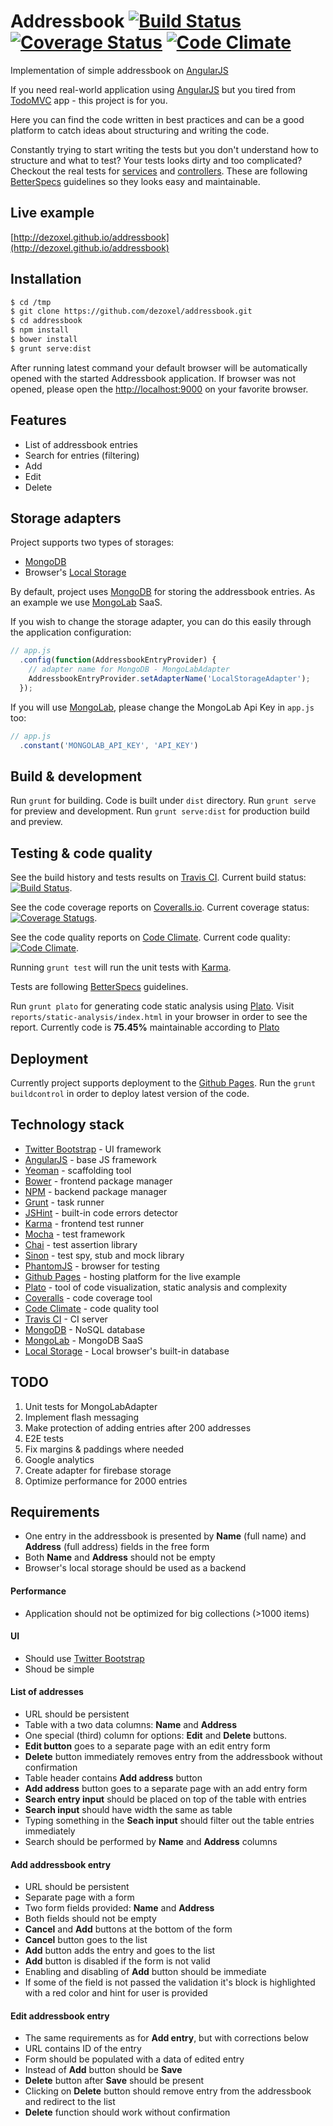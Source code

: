# Addressbook [![Build Status][travis-image]][travis-addressbook-url] [![Coverage Status][coveralls-image]][coveralls-url] [![Code Climate][codeclimate-image]][codeclimate-url]
Implementation of simple addressbook on [AngularJS][angular-url]

If you need real-world application using [AngularJS][angular-url] but you tired from [TodoMVC](http://todomvc.com/) app - this project is for you.

Here you can find the code written in best practices and can be a good platform to catch ideas about structuring and writing the code.

Constantly trying to start writing the tests but you don't understand how to structure and what to test? Your tests looks dirty and too complicated? Checkout the real tests for [services][test-service-url] and [controllers][test-controller-url]. These are following [BetterSpecs][betterspecs-url] guidelines so they looks easy and maintainable.

## Live example
[http://dezoxel.github.io/addressbook](http://dezoxel.github.io/addressbook)

## Installation
```bash
$ cd /tmp
$ git clone https://github.com/dezoxel/addressbook.git
$ cd addressbook
$ npm install
$ bower install
$ grunt serve:dist
```

After running latest command your default browser will be automatically opened with the started Addressbook application.
If browser was not opened, please open the [http://localhost:9000](http://localhost:9000) on your favorite browser.

## Features

- List of addressbook entries
- Search for entries (filtering)
- Add
- Edit
- Delete

## Storage adapters

Project supports two types of storages:
- [MongoDB][mongodb-url]
- Browser's [Local Storage][local-storage-url]

By default, project uses [MongoDB][mongodb-url] for storing the addressbook entries. As an example we use [MongoLab][mongolab-url] SaaS.

If you wish to change the storage adapter, you can do this easily through the application configuration:

```javascript
// app.js
  .config(function(AddressbookEntryProvider) {
    // adapter name for MongoDB - MongoLabAdapter
    AddressbookEntryProvider.setAdapterName('LocalStorageAdapter');
  });
```

If you will use [MongoLab][mongolab-url], please change the MongoLab Api Key in `app.js` too:
```javascript
// app.js
  .constant('MONGOLAB_API_KEY', 'API_KEY')
```

## Build & development

Run `grunt` for building. Code is built under `dist` directory.
Run `grunt serve` for preview and development.
Run `grunt serve:dist` for production build and preview.

## Testing & code quality

See the build history and tests results on [Travis CI][travis-addressbook-url].
Current build status: [![Build Status][travis-image]][travis-addressbook-url].

See the code coverage reports on [Coveralls.io][coveralls-url].
Current coverage status: [![Coverage Statugs][coveralls-image]][coveralls-url].

See the code quality reports on [Code Climate][codeclimate-url].
Current code quality: [![Code Climate][codeclimate-image]][codeclimate-url].

Running `grunt test` will run the unit tests with [Karma][karma-url].

Tests are following [BetterSpecs][betterspecs-url] guidelines.

Run `grunt plato` for generating code static analysis using [Plato][plato-url].
Visit `reports/static-analysis/index.html` in your browser in order to see the report.
Currently code is **75.45%** maintainable according to [Plato][plato-url]

## Deployment

Currently project supports deployment to the [Github Pages][github-pages-url]. Run the `grunt buildcontrol` in order to deploy latest version of the code.

## Technology stack
- [Twitter Bootstrap][twitter-bootstrap-url] - UI framework
- [AngularJS][angular-url] - base JS framework
- [Yeoman](http://yeoman.io/) - scaffolding tool
- [Bower](http://bower.io/) - frontend package manager
- [NPM](https://www.npmjs.com/) - backend package manager
- [Grunt](http://gruntjs.com/) - task runner
- [JSHint](http://jshint.com/) - built-in code errors detector
- [Karma][karma-url] - frontend test runner
- [Mocha](http://mochajs.org/) - test framework
- [Chai](http://chaijs.com/) - test assertion library
- [Sinon](http://sinonjs.org/) - test spy, stub and mock library
- [PhantomJS](http://phantomjs.org/) - browser for testing
- [Github Pages][github-pages-url] - hosting platform for the live example
- [Plato][plato-url] - tool of code visualization, static analysis and complexity
- [Coveralls](https://coveralls.io/) - code coverage tool
- [Code Climate](https://codeclimate.com) - code quality tool
- [Travis CI][travis-ci-url] - CI server
- [MongoDB][mongodb-url] - NoSQL database
- [MongoLab][mongolab-url] - MongoDB SaaS
- [Local Storage][local-storage-url] - Local browser's built-in database

## TODO
1. Unit tests for MongoLabAdapter
2. Implement flash messaging
3. Make protection of adding entries after 200 addresses
4. E2E tests
5. Fix margins & paddings where needed
6. Google analytics
7. Create adapter for firebase storage
8. Optimize performance for 2000 entries

## Requirements
- One entry in the addressbook is presented by **Name** (full name) and **Address** (full address) fields in the free form
- Both **Name** and **Address** should not be empty
- Browser's local storage should be used as a backend

#### Performance
- Application should not be optimized for big collections (>1000 items)

#### UI
- Should use [Twitter Bootstrap][twitter-bootstrap-url]
- Shoud be simple

#### List of addresses
- URL should be persistent
- Table with a two data columns: **Name** and **Address**
- One special (third) column for options: **Edit** and **Delete** buttons.
- **Edit button** goes to a separate page with an edit entry form
- **Delete** button immediately removes entry from the addressbook without confirmation
- Table header contains **Add address** button
- **Add address** button goes to a separate page with an add entry form
- **Search entry input** should be placed on top of the table with entries
- **Search input** should have width the same as table
- Typing something in the **Seach input** should filter out the table entries immediately
- Search should be performed by **Name** and **Address** columns

#### Add addressbook entry
- URL should be persistent
- Separate page with a form
- Two form fields provided: **Name** and **Address**
- Both fields should not be empty
- **Cancel** and **Add** buttons at the bottom of the form
- **Cancel** button goes to the list
- **Add** button adds the entry and goes to the list
- **Add** button is disabled if the form is not valid
- Enabling and disabling of **Add** button should be immediate
- If some of the field is not passed the validation it's block is highlighted with a red color and hint for user is provided

#### Edit addressbook entry
- The same requirements as for **Add entry**, but with corrections below
- URL contains ID of the entry
- Form should be populated with a data of edited entry
- Instead of **Add** button should be **Save**
- **Delete** button after **Save** should be present
- Clicking on **Delete** button should remove entry from the addressbook and redirect to the list
- **Delete** function should work without confirmation

[travis-image]: https://travis-ci.org/dezoxel/addressbook.png?branch=master
[travis-addressbook-url]: https://travis-ci.org/dezoxel/addressbook
[coveralls-image]: https://coveralls.io/repos/dezoxel/addressbook/badge.svg
[coveralls-url]: https://coveralls.io/r/dezoxel/addressbook
[codeclimate-image]: https://codeclimate.com/github/dezoxel/addressbook/badges/gpa.svg
[codeclimate-url]: https://codeclimate.com/github/dezoxel/addressbook
[angular-url]: https://angularjs.org/
[twitter-bootstrap-url]: http://getbootstrap.com/
[github-pages-url]: https://pages.github.com/
[karma-url]: http://karma-runner.github.io/
[travis-ci-url]: https://travis-ci.org/
[plato-url]: https://github.com/es-analysis/plato
[test-service-url]: https://github.com/dezoxel/addressbook/blob/master/test/spec/services/addressbook.js
[test-controller-url]: https://github.com/dezoxel/addressbook/blob/master/test/spec/controllers/edit.js
[betterspecs-url]: http://betterspecs.org/
[mongodb-url]: https://www.mongodb.org/
[mongolab-url]: https://mongolab.com/
[local-storage-url]: http://www.w3schools.com/Html/html5_webstorage.asp